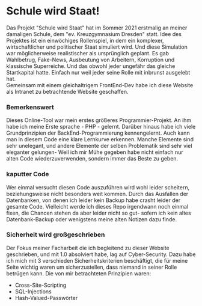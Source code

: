 <h1>Schule wird Staat!</h1>
Das Projekt "Schule wird Staat" hat im Sommer 2021 erstmalig an meiner damaligen Schule, dem "ev. Kreuzgymnasium Dresden" statt. Idee des Projektes ist ein einwöchiges Rollenspiel, in dem ein komplexer, wirtschaftlicher und politischer Staat simuliert wird. Und diese Simulation war möglicherweise realistischer als ursprünglich geplant. Es gab Wahlbetrug, Fake-News, Ausbeutung von Arbeitern, Korruption und klassische Superreiche. Und das obwohl jeder ungefähr das gleiche Startkapital hatte. Einfach nur weil jeder seine Rolle mit inbrunst ausgelebt hat. <br>Gemeinsam mit einem gleichaltrigem FrontEnd-Dev habe ich diese Website als Intranet zu betrachtende Website geschaffen.

<h3>Bemerkenswert</h3>
Dieses Online-Tool war mein erstes größeres Programmier-Projekt. An ihm habe ich meine Erste sprache - PHP - gelernt. Darüber hinaus habe ich viele Grundprinzipien der BackEnd-Programmierung kennengelernt. Auch kann man in diesem Code eine klare Lernkurve erkennen. Manche Elemente sind sehr unelegant, und andere Elemente der selben Problematik sind sehr viel eleganter gelungen- Weil ich mir Mühe gegeben habe nicht einfach nur alten Code wiederzuverwenden, sondern immer das Beste zu geben.

<h3>kaputter Code</h3>
Wer einmal versucht diesen Code auszuführen wird wohl leider scheitern, beziehungsweise nicht besonders weit kommen. Durch das Ausfallen der Datenbanken, von denen ich leider kein Backup habe crasht leider der gesamte Code. Vielleicht werde ich dieses Repo irgendwann noch einmal fixen, die Chancen stehen da aber leider nicht so gut- sofern ich kein altes Datenbank-Backup oder wenigstens meine alten Notizen dazu finde.

<h3>Sicherheit wird großgeschrieben</h3>
Der Fokus meiner Facharbeit die ich begleitend zu dieser Website geschrieben, und mit 1.0 absolviert habe, lag auf Cyber-Security. Dazu habe ich mich mit 3 verschieden Sicherheitskriterien beschäftigt, die für meine Seite wichtig waren um sicherzustellen, dass niemand in seiner Rolle betrügen kann. Die von mir betrachteten Prinzipien waren:
<ul><li>Cross-Site-Scripting</li>
<li>SQL-Injections</li>
<li>Hash-Valued-Passwörter</li></ul>
